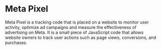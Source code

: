# Meta Pixel

Meta Pixel is a tracking code that is placed on a website to monitor user activity, optimize ad campaigns and measure the effectiveness of advertising on Meta. It is a small piece of JavaScript code that allows website owners to track user actions such as page views, conversions, and purchases.
